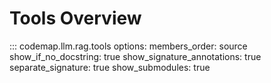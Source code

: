 # Tools Overview

::: codemap.llm.rag.tools
    options:
      members_order: source
      show_if_no_docstring: true
      show_signature_annotations: true
      separate_signature: true
      show_submodules: true

